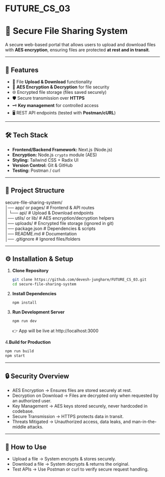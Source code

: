 # FUTURE_CS_03
# 🔐 Secure File Sharing System

A secure web-based portal that allows users to upload and download files with **AES encryption**, ensuring files are protected **at rest and in transit**.

---

## 🚀 Features

- 📂 File **Upload & Download** functionality  
- 🔑 **AES Encryption & Decryption** for file security  
- 🌐 Encrypted file storage (files saved securely)  
- 🛡️ Secure transmission over **HTTPS**  
- 🗝️ **Key management** for controlled access  
- 🖥️ REST API endpoints (tested with **Postman/cURL**)  

---

## 🛠️ Tech Stack

- **Frontend/Backend Framework:** Next.js (Node.js)  
- **Encryption:** Node.js `crypto` module (AES)  
- **Styling:** Tailwind CSS + Radix UI  
- **Version Control:** Git & GitHub  
- **Testing:** Postman / curl  

---

## 📂 Project Structure
secure-file-sharing-system/  
│── app/ or pages/ # Frontend & API routes  
│ └── api/ # Upload & Download endpoints  
│── utils/ or lib/ # AES encryption/decryption helpers  
│── uploads/ # Encrypted file storage (ignored in git)  
│── package.json # Dependencies & scripts  
│── README.md # Documentation  
│── .gitignore # Ignored files/folders  


---

## ⚙️ Installation & Setup

1. **Clone Repository**
   ```bash
   git clone https://github.com/devesh-junghare/FUTURE_CS_03.git
   cd secure-file-sharing-system
2. **Install Dependencies**
   ```bash
   npm install
3. **Run Development Server**
   ```bash
   npm run dev
   ```
   👉 App will be live at http://localhost:3000
   
4.**Build for Production**
```bash
npm run build
npm start

```
---

## 🔒 Security Overview  

- AES Encryption → Ensures files are stored securely at rest.  
- Decryption on Download → Files are decrypted only when requested by an authorized user.  
- Key Management → AES keys stored securely, never hardcoded in codebase.  
- Secure Transmission → HTTPS protects data in transit.  
- Threats Mitigated → Unauthorized access, data leaks, and man-in-the-middle attacks.  

---

## 📌 How to Use  

- Upload a file → System encrypts & stores securely.  
- Download a file → System decrypts & returns the original.  
- Test APIs → Use Postman or curl to verify secure request handling.  
